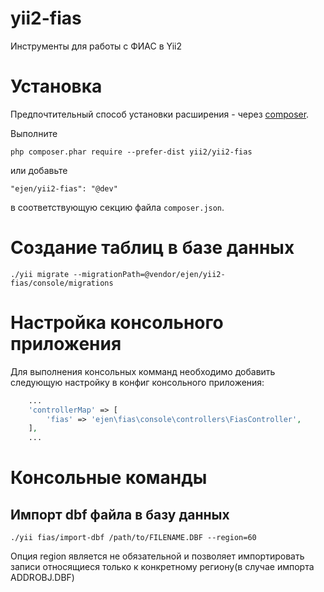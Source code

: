# yii2-fias
Инструменты для работы с ФИАС в Yii2

# Установка

Предпочтительный способ установки расширения - через [composer](http://getcomposer.org/download/).

Выполните

```
php composer.phar require --prefer-dist yii2/yii2-fias
```

или добавьте

```
"ejen/yii2-fias": "@dev"
```

в соответствующую секцию файла `composer.json`.

# Создание таблиц в базе данных

```
./yii migrate --migrationPath=@vendor/ejen/yii2-fias/console/migrations
```

# Настройка консольного приложения

Для выполнения консольных комманд необходимо добавить следующую настройку в конфиг консольного приложения:

```php
    ...
    'controllerMap' => [
        'fias' => 'ejen\fias\console\controllers\FiasController',
    ],
    ...
```

# Консольные команды

## Импорт dbf файла в базу данных
```
./yii fias/import-dbf /path/to/FILENAME.DBF --region=60
```

Опция region является не обязательной и позволяет импортировать записи относящиеся только к конкретному региону(в случае импорта ADDROBJ.DBF)

